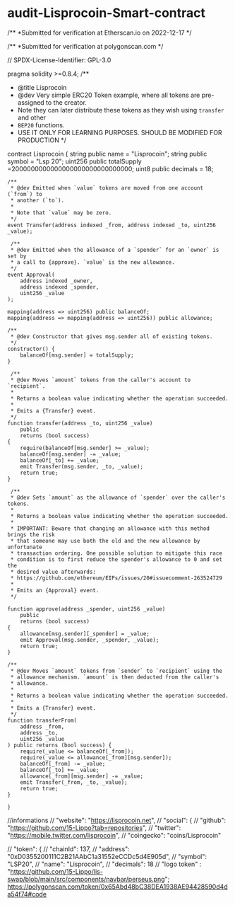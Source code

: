 # audit-Lisprocoin-Smart-contract
/**
 *Submitted for verification at Etherscan.io on 2022-12-17
*/

/**
 *Submitted for verification at polygonscan.com 
*/

// SPDX-License-Identifier: GPL-3.0

pragma solidity >=0.8.4;
/**
 * @title Lisprocoin
 * @dev Very simple ERC20 Token example, where all tokens are pre-assigned to the creator.
 * Note they can later distribute these tokens as they wish using `transfer` and other
 * `BEP20` functions.
 * USE IT ONLY FOR LEARNING PURPOSES. SHOULD BE MODIFIED FOR PRODUCTION
 */
 
contract Lisprocoin {
    string public name = "Lisprocoin";
    string public symbol = "Lsp 20";
    uint256 public totalSupply =2000000000000000000000000000000; 
    uint8 public decimals = 18;
    
    /**
     * @dev Emitted when `value` tokens are moved from one account (`from`) to
     * another (`to`).
     *
     * Note that `value` may be zero.
     */
    event Transfer(address indexed _from, address indexed _to, uint256 _value);

     /**
     * @dev Emitted when the allowance of a `spender` for an `owner` is set by
     * a call to {approve}. `value` is the new allowance.
     */
    event Approval(
        address indexed _owner,
        address indexed _spender,
        uint256 _value
    );

    mapping(address => uint256) public balanceOf;
    mapping(address => mapping(address => uint256)) public allowance;

    /**
     * @dev Constructor that gives msg.sender all of existing tokens.
     */
    constructor() {
        balanceOf[msg.sender] = totalSupply;
    }

     /**
     * @dev Moves `amount` tokens from the caller's account to `recipient`.
     *
     * Returns a boolean value indicating whether the operation succeeded.
     *
     * Emits a {Transfer} event.
     */
    function transfer(address _to, uint256 _value)
        public
        returns (bool success)
    {
        require(balanceOf[msg.sender] >= _value);
        balanceOf[msg.sender] -= _value;
        balanceOf[_to] += _value;
        emit Transfer(msg.sender, _to, _value);
        return true;
    }
    
     /**
     * @dev Sets `amount` as the allowance of `spender` over the caller's tokens.
     *
     * Returns a boolean value indicating whether the operation succeeded.
     *
     * IMPORTANT: Beware that changing an allowance with this method brings the risk
     * that someone may use both the old and the new allowance by unfortunate
     * transaction ordering. One possible solution to mitigate this race
     * condition is to first reduce the spender's allowance to 0 and set the
     * desired value afterwards:
     * https://github.com/ethereum/EIPs/issues/20#issuecomment-263524729
     *
     * Emits an {Approval} event.
     */

    function approve(address _spender, uint256 _value)
        public
        returns (bool success)
    {
        allowance[msg.sender][_spender] = _value;
        emit Approval(msg.sender, _spender, _value);
        return true;
    }

    /**
     * @dev Moves `amount` tokens from `sender` to `recipient` using the
     * allowance mechanism. `amount` is then deducted from the caller's
     * allowance.
     *
     * Returns a boolean value indicating whether the operation succeeded.
     *
     * Emits a {Transfer} event.
     */
    function transferFrom(
        address _from,
        address _to,
        uint256 _value
    ) public returns (bool success) {
        require(_value <= balanceOf[_from]);
        require(_value <= allowance[_from][msg.sender]);
        balanceOf[_from] -= _value;
        balanceOf[_to] += _value;
        allowance[_from][msg.sender] -= _value;
        emit Transfer(_from, _to, _value);
        return true;
    }
 
    }
    
  //informations 
       // "website": "https://lisprocoin.net",
 // "social": {
//    "github": "https://github.com/15-Lippo?tab=repositories",
 //   "twitter": "https://mobile.twitter.com/lisprocoin",
  //    "coingecko": "coins/Lisprocoin"

 // "token": {
 //   "chainId": 137,
 //   "address": "0xD0355200111C2B21AAbC1a31552eCCDc5d4E905d",
 //   "symbol": "LSP20",
 //   "name": "Lisprocoin",
 //   "decimals": 18
 // "logo token" : "https://github.com/15-Lippo/lis-swap/blob/main/src/components/navbar/perseus.png";
 https://polygonscan.com/token/0x65Abd48bC38DEA1938AE94428590d4da54f74#code
